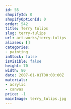 ```yaml
---
id: 55
shopifyId: 0
shopifyOptionId: 0
order: 542
title: Terry tulips
slug: terry-tulips
url: art-works/terry-tulips
aliases: []
categories:
- painting
inStock: false
isVisible: false
height: 70
width: 80
date: 2007-01-01T00:00:00Z
materials:
- acrylic
- canvas
price: -1
mainImage: terry_tulips.jpg
---
```

